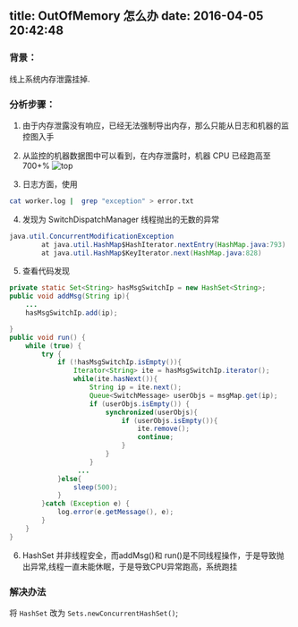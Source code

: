 title: OutOfMemory 怎么办
date: 2016-04-05 20:42:48
---

### 背景：

线上系统内存泄露挂掉.

### 分析步骤：

1.  由于内存泄露没有响应，已经无法强制导出内存，那么只能从日志和机器的监控图入手


2. 从监控的机器数据图中可以看到，在内存泄露时，机器 CPU 已经跑高至 700+% 
![top](http://ww4.sinaimg.cn/large/7317a86agw1f2m47gr0irj20tv0f9n42.jpg)

3. 日志方面，使用
```bash
cat worker.log |  grep "exception" > error.txt
```

4. 发现为 SwitchDispatchManager 线程抛出的无数的异常
```java
java.util.ConcurrentModificationException
        at java.util.HashMap$HashIterator.nextEntry(HashMap.java:793)
        at java.util.HashMap$KeyIterator.next(HashMap.java:828)
```

5. 查看代码发现
```java
private static Set<String> hasMsgSwitchIp = new HashSet<String>;
public void addMsg(String ip){
	...
	hasMsgSwitchIp.add(ip);

}
public void run() {
    while (true) {
        try {
            if (!hasMsgSwitchIp.isEmpty()){
                Iterator<String> ite = hasMsgSwitchIp.iterator();
                while(ite.hasNext()){
                    String ip = ite.next();
                    Queue<SwitchMessage> userObjs = msgMap.get(ip);
                    if (userObjs.isEmpty()) {
                        synchronized(userObjs){
                            if (userObjs.isEmpty()){
                                ite.remove();
                                continue;
                            }
                        }
                    }
                 ...
            }else{
                sleep(500);
            }
        }catch (Exception e) {
            log.error(e.getMessage(), e);
        }
    }
}
```

6. HashSet 并非线程安全，而addMsg()和 run()是不同线程操作，于是导致抛出异常,线程一直未能休眠，于是导致CPU异常跑高，系统跑挂

### 解决办法 
将 `HashSet` 改为 `Sets.newConcurrentHashSet()`;
